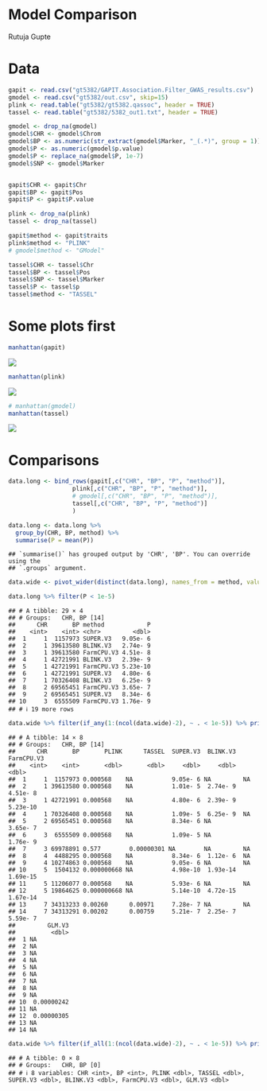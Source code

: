 Model Comparison
================
Rutuja Gupte

# Data

``` r
gapit <- read.csv("gt5382/GAPIT.Association.Filter_GWAS_results.csv")
gmodel <- read.csv("gt5382/out.csv", skip=15)
plink <- read.table("gt5382/gt5382.qassoc", header = TRUE)
tassel <- read.table("gt5382/5382_out1.txt", header = TRUE)

gmodel <- drop_na(gmodel)
gmodel$CHR <- gmodel$Chrom
gmodel$BP <- as.numeric(str_extract(gmodel$Marker, "_(.*)", group = 1))
gmodel$P <- as.numeric(gmodel$p.value)
gmodel$P <- replace_na(gmodel$P, 1e-7)
gmodel$SNP <- gmodel$Marker


gapit$CHR <- gapit$Chr
gapit$BP <- gapit$Pos
gapit$P <- gapit$P.value

plink <- drop_na(plink)
tassel <- drop_na(tassel)

gapit$method <- gapit$traits
plink$method <- "PLINK"
# gmodel$method <- "GModel"

tassel$CHR <- tassel$Chr
tassel$BP <- tassel$Pos
tassel$SNP <- tassel$Marker
tassel$P <- tassel$p
tassel$method <- "TASSEL"
```

# Some plots first

``` r
manhattan(gapit)
```

![](Comparisons_files/figure-gfm/unnamed-chunk-3-1.png)<!-- -->

``` r
manhattan(plink)
```

![](Comparisons_files/figure-gfm/unnamed-chunk-3-2.png)<!-- -->

``` r
# manhattan(gmodel)
manhattan(tassel)
```

![](Comparisons_files/figure-gfm/unnamed-chunk-3-3.png)<!-- -->

# Comparisons

``` r
data.long <- bind_rows(gapit[,c("CHR", "BP", "P", "method")], 
                  plink[,c("CHR", "BP", "P", "method")],
                  # gmodel[,c("CHR", "BP", "P", "method")],
                  tassel[,c("CHR", "BP", "P", "method")]
                  )

data.long <- data.long %>%
  group_by(CHR, BP, method) %>%
  summarise(P = mean(P))
```

    ## `summarise()` has grouped output by 'CHR', 'BP'. You can override using the
    ## `.groups` argument.

``` r
data.wide <- pivot_wider(distinct(data.long), names_from = method, values_from = P)
```

``` r
data.long %>% filter(P < 1e-5)
```

    ## # A tibble: 29 × 4
    ## # Groups:   CHR, BP [14]
    ##      CHR       BP method            P
    ##    <int>    <int> <chr>         <dbl>
    ##  1     1  1157973 SUPER.V3   9.05e- 6
    ##  2     1 39613580 BLINK.V3   2.74e- 9
    ##  3     1 39613580 FarmCPU.V3 4.51e- 8
    ##  4     1 42721991 BLINK.V3   2.39e- 9
    ##  5     1 42721991 FarmCPU.V3 5.23e-10
    ##  6     1 42721991 SUPER.V3   4.80e- 6
    ##  7     1 70326408 BLINK.V3   6.25e- 9
    ##  8     2 69565451 FarmCPU.V3 3.65e- 7
    ##  9     2 69565451 SUPER.V3   8.34e- 6
    ## 10     3  6555509 FarmCPU.V3 1.76e- 9
    ## # ℹ 19 more rows

``` r
data.wide %>% filter(if_any(1:(ncol(data.wide)-2), ~ . < 1e-5)) %>% print(n=Inf, width = Inf)
```

    ## # A tibble: 14 × 8
    ## # Groups:   CHR, BP [14]
    ##      CHR       BP       PLINK      TASSEL  SUPER.V3  BLINK.V3 FarmCPU.V3
    ##    <int>    <int>       <dbl>       <dbl>     <dbl>     <dbl>      <dbl>
    ##  1     1  1157973 0.000568    NA           9.05e- 6 NA         NA       
    ##  2     1 39613580 0.000568    NA           1.01e- 5  2.74e- 9   4.51e- 8
    ##  3     1 42721991 0.000568    NA           4.80e- 6  2.39e- 9   5.23e-10
    ##  4     1 70326408 0.000568    NA           1.09e- 5  6.25e- 9  NA       
    ##  5     2 69565451 0.000568    NA           8.34e- 6 NA          3.65e- 7
    ##  6     3  6555509 0.000568    NA           1.09e- 5 NA          1.76e- 9
    ##  7     3 69978891 0.577        0.00000301 NA        NA         NA       
    ##  8     4  4488295 0.000568    NA           8.34e- 6  1.12e- 6  NA       
    ##  9     4 10274863 0.000568    NA           9.05e- 6 NA         NA       
    ## 10     5  1504132 0.000000668 NA           4.98e-10  1.93e-14   1.69e-15
    ## 11     5 11206077 0.000568    NA           5.93e- 6 NA         NA       
    ## 12     5 19864625 0.000000668 NA           5.14e-10  4.72e-15   1.67e-14
    ## 13     7 34313233 0.00260      0.00971     7.28e- 7 NA         NA       
    ## 14     7 34313291 0.00202      0.00759     5.21e- 7  2.25e- 7   5.59e- 7
    ##         GLM.V3
    ##          <dbl>
    ##  1 NA         
    ##  2 NA         
    ##  3 NA         
    ##  4 NA         
    ##  5 NA         
    ##  6 NA         
    ##  7 NA         
    ##  8 NA         
    ##  9 NA         
    ## 10  0.00000242
    ## 11 NA         
    ## 12  0.00000305
    ## 13 NA         
    ## 14 NA

``` r
data.wide %>% filter(if_all(1:(ncol(data.wide)-2), ~ . < 1e-5)) %>% print(n=Inf, width = Inf)
```

    ## # A tibble: 0 × 8
    ## # Groups:   CHR, BP [0]
    ## # ℹ 8 variables: CHR <int>, BP <int>, PLINK <dbl>, TASSEL <dbl>, SUPER.V3 <dbl>, BLINK.V3 <dbl>, FarmCPU.V3 <dbl>, GLM.V3 <dbl>
